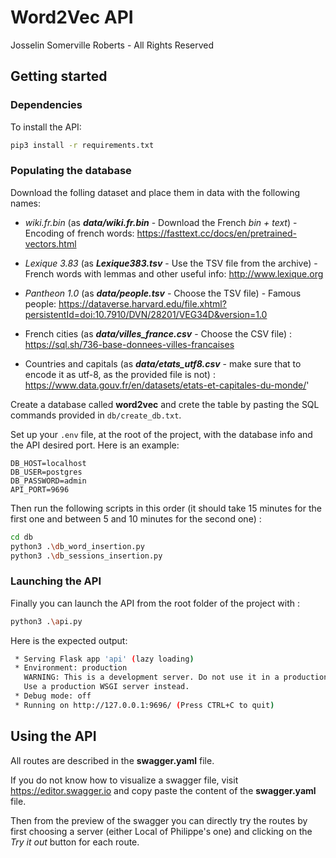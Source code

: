 # Word2Vec API

Josselin Somerville Roberts - All Rights Reserved

## Getting started

### Dependencies
To install the API:
```bash
pip3 install -r requirements.txt
```

### Populating the database
Download the folling dataset and place them in data with the following names:

- *wiki.fr.bin* (as ***data/wiki.fr.bin*** - Download the French *bin + text*) - Encoding of french words: <https://fasttext.cc/docs/en/pretrained-vectors.html>

- *Lexique 3.83* (as ***Lexique383.tsv*** - Use the TSV file from the archive) - French words with lemmas and other useful info: <http://www.lexique.org>

- *Pantheon 1.0* (as ***data/people.tsv*** - Choose the TSV file) - Famous people: <https://dataverse.harvard.edu/file.xhtml?persistentId=doi:10.7910/DVN/28201/VEG34D&version=1.0>

- French cities (as ***data/villes_france.csv*** - Choose the CSV file) : <https://sql.sh/736-base-donnees-villes-francaises>
   
- Countries and capitals (as ***data/etats_utf8.csv*** - make sure that to encode it as utf-8, as the provided file is not) : <https://www.data.gouv.fr/en/datasets/etats-et-capitales-du-monde/>'


Create a database called **word2vec** and crete the table by pasting the SQL commands provided in ```db/create_db.txt```.

Set up your ```.env``` file, at the root of the project, with the database info and the API desired port. Here is an example:
```text
DB_HOST=localhost
DB_USER=postgres
DB_PASSWORD=admin
API_PORT=9696
```

Then run the following scripts in this order (it should take 15 minutes for the first one and between 5 and 10 minutes for the second one) :

```bash
cd db
python3 .\db_word_insertion.py
python3 .\db_sessions_insertion.py
```

### Launching the API

Finally you can launch the API from the root folder of the project with :
```bash
python3 .\api.py
```
Here is the expected output:
```bash
 * Serving Flask app 'api' (lazy loading)
 * Environment: production
   WARNING: This is a development server. Do not use it in a production deployment.
   Use a production WSGI server instead.
 * Debug mode: off
 * Running on http://127.0.0.1:9696/ (Press CTRL+C to quit)
```

## Using the API

All routes are described in the **swagger.yaml** file.

If you do not know how to visualize a swagger file, visit https://editor.swagger.io and copy paste the content of the **swagger.yaml** file.

Then from the preview of the swagger you can directly try the routes by first choosing a server (either Local of Philippe's one) and clicking on the *Try it out* button for each route.
